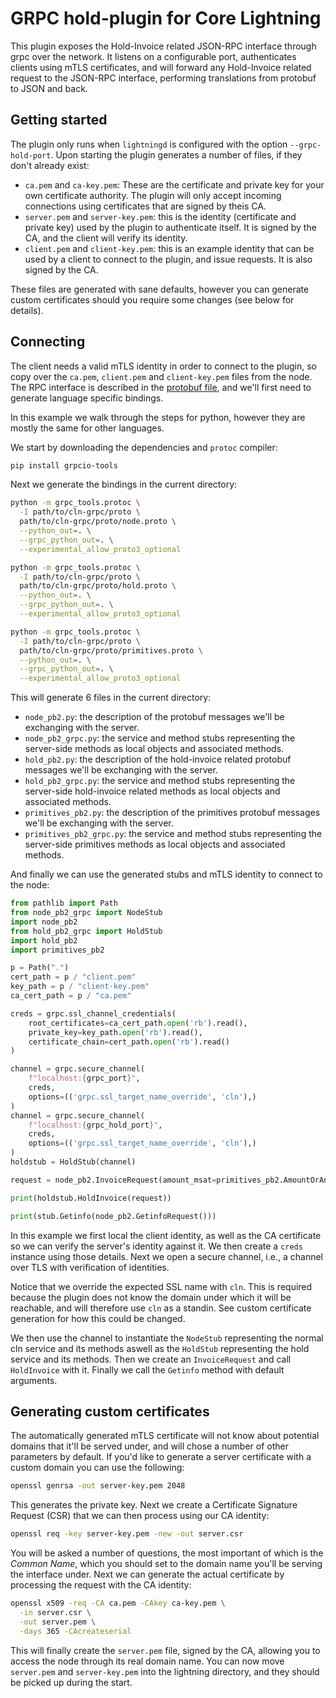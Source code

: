 # GRPC hold-plugin for Core Lightning

This plugin exposes the Hold-Invoice related JSON-RPC interface through grpc over the
network. It listens on a configurable port, authenticates clients
using mTLS certificates, and will forward any Hold-Invoice related request to the JSON-RPC
interface, performing translations from protobuf to JSON and back.


## Getting started

The plugin only runs when `lightningd` is configured with the option
`--grpc-hold-port`. Upon starting the plugin generates a number of files,
if they don't already exist:

 - `ca.pem` and `ca-key.pem`: These are the certificate and private
   key for your own certificate authority. The plugin will only accept
   incoming connections using certificates that are signed by theis
   CA.
 - `server.pem` and `server-key.pem`: this is the identity
   (certificate and private key) used by the plugin to authenticate
   itself. It is signed by the CA, and the client will verify its
   identity.
 - `client.pem` and `client-key.pem`: this is an example identity that
   can be used by a client to connect to the plugin, and issue
   requests. It is also signed by the CA.
   
These files are generated with sane defaults, however you can generate
custom certificates should you require some changes (see below for
details).

## Connecting

The client needs a valid mTLS identity in order to connect to the
plugin, so copy over the `ca.pem`, `client.pem` and `client-key.pem`
files from the node. The RPC interface is described in the [protobuf
file][proto], and we'll first need to generate language specific
bindings.

In this example we walk through the steps for python, however they are
mostly the same for other languages.

We start by downloading the dependencies and `protoc` compiler:

```bash
pip install grpcio-tools
```

Next we generate the bindings in the current directory:

```bash
python -m grpc_tools.protoc \
  -I path/to/cln-grpc/proto \
  path/to/cln-grpc/proto/node.proto \
  --python_out=. \
  --grpc_python_out=. \
  --experimental_allow_proto3_optional
```
```bash
python -m grpc_tools.protoc \
  -I path/to/cln-grpc/proto \
  path/to/cln-grpc/proto/hold.proto \
  --python_out=. \
  --grpc_python_out=. \
  --experimental_allow_proto3_optional
```
```bash
python -m grpc_tools.protoc \
  -I path/to/cln-grpc/proto \
  path/to/cln-grpc/proto/primitives.proto \
  --python_out=. \
  --grpc_python_out=. \
  --experimental_allow_proto3_optional
```

This will generate 6 files in the current directory:

 - `node_pb2.py`: the description of the protobuf messages we'll be
   exchanging with the server.
 - `node_pb2_grpc.py`: the service and method stubs representing the
   server-side methods as local objects and associated methods.
 - `hold_pb2.py`: the description of the hold-invoice related protobuf messages we'll be
   exchanging with the server.
 - `hold_pb2_grpc.py`: the service and method stubs representing the
   server-side hold-invoice related methods as local objects and associated methods.
 - `primitives_pb2.py`: the description of the primitives protobuf messages we'll be
   exchanging with the server.
 - `primitives_pb2_grpc.py`: the service and method stubs representing the
   server-side primitives methods as local objects and associated methods.
   
And finally we can use the generated stubs and mTLS identity to
connect to the node:

```python
from pathlib import Path
from node_pb2_grpc import NodeStub
import node_pb2
from hold_pb2_grpc import HoldStub
import hold_pb2
import primitives_pb2

p = Path(".")
cert_path = p / "client.pem"
key_path = p / "client-key.pem"
ca_cert_path = p / "ca.pem"

creds = grpc.ssl_channel_credentials(
    root_certificates=ca_cert_path.open('rb').read(),
    private_key=key_path.open('rb').read(),
    certificate_chain=cert_path.open('rb').read()
)

channel = grpc.secure_channel(
	f"localhost:{grpc_port}",
	creds,
	options=(('grpc.ssl_target_name_override', 'cln'),)
)
channel = grpc.secure_channel(
	f"localhost:{grpc_hold_port}",
	creds,
	options=(('grpc.ssl_target_name_override', 'cln'),)
)
holdstub = HoldStub(channel)

request = node_pb2.InvoiceRequest(amount_msat=primitives_pb2.AmountOrAny(amount=primitives_pb2.Amount(msat=10_000)), description="test", label="test", cltv=500)

print(holdstub.HoldInvoice(request))

print(stub.Getinfo(node_pb2.GetinfoRequest()))
```

In this example we first local the client identity, as well as the CA
certificate so we can verify the server's identity against it. We then
create a `creds` instance using those details. Next we open a secure
channel, i.e., a channel over TLS with verification of identities.

Notice that we override the expected SSL name with `cln`. This is
required because the plugin does not know the domain under which it
will be reachable, and will therefore use `cln` as a standin. See
custom certificate generation for how this could be changed.

We then use the channel to instantiate the `NodeStub` representing the
normal cln service and its methods aswell as the `HoldStub` representing
the hold service and its methods. Then we create an `InvoiceRequest` and call
`HoldInvoice` with it. Finally we call the `Getinfo` method
with default arguments.

## Generating custom certificates

The automatically generated mTLS certificate will not know about
potential domains that it'll be served under, and will chose a number
of other parameters by default. If you'd like to generate a server
certificate with a custom domain you can use the following:


```bash
openssl genrsa -out server-key.pem 2048
```

This generates the private key. Next we create a Certificate Signature Request (CSR) that we can then process using our CA identity:

```bash
openssl req -key server-key.pem -new -out server.csr
```

You will be asked a number of questions, the most important of which
is the _Common Name_, which you should set to the domain name you'll
be serving the interface under. Next we can generate the actual
certificate by processing the request with the CA identity:

```bash
openssl x509 -req -CA ca.pem -CAkey ca-key.pem \
  -in server.csr \
  -out server.pem \
  -days 365 -CAcreateserial
```

This will finally create the `server.pem` file, signed by the CA,
allowing you to access the node through its real domain name. You can
now move `server.pem` and `server-key.pem` into the lightning
directory, and they should be picked up during the start.

[proto]: https://github.com/ElementsProject/lightning/blob/master/cln-grpc/proto/node.proto
